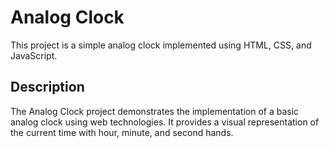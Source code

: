 # Analog Clock

This project is a simple analog clock implemented using HTML, CSS, and JavaScript.

## Description

The Analog Clock project demonstrates the implementation of a basic analog clock using web technologies. It provides a visual representation of the current time with hour, minute, and second hands.
